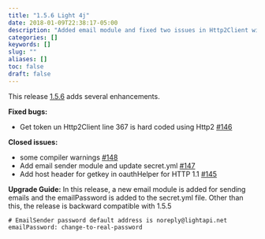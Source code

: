 ```yaml
---
title: "1.5.6 Light 4j"
date: 2018-01-09T22:38:17-05:00
description: "Added email module and fixed two issues in Http2Client with HTTP 1.1 OAuth2 server"
categories: []
keywords: []
slug: ""
aliases: []
toc: false
draft: false
---
```


This release [1.5.6](https://github.com/networknt/light-4j/releases/tag/1.5.6) adds several enhancements. 

**Fixed bugs:**

- Get token un Http2Client line 367 is hard coded using Http2 [\#146](https://github.com/networknt/light-4j/issues/146)

**Closed issues:**

- some compiler warnings  [\#148](https://github.com/networknt/light-4j/issues/148)
- Add email sender module and update secret.yml [\#147](https://github.com/networknt/light-4j/issues/147)
- Add host header for getkey in oauthHelper for HTTP 1.1 [\#145](https://github.com/networknt/light-4j/issues/145)

**Upgrade Guide:**
In this release, a new email module is added for sending emails and the emailPassword is added to the secret.yml file. Other than this, the release is backward compatible with 1.5.5

```
# EmailSender password default address is noreply@lightapi.net
emailPassword: change-to-real-password

```
